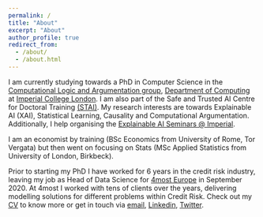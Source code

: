 ```yaml
---
permalink: /
title: "About"
excerpt: "About"
author_profile: true
redirect_from: 
  - /about/
  - /about.html
---
```


I am currently studying towards a PhD in Computer Science in the [Computational Logic and Argumentation group](https://clarg.doc.ic.ac.uk/), [Department of Computing](https://www.imperial.ac.uk/computing) at
[Imperial College London](https://www.imperial.ac.uk). I am also part of the Safe and Trusted AI Centre for Doctoral Training [(STAI)](https://safeandtrustedai.org). My research interests are towards Explainable AI (XAI), Statistical Learning, Causality and Computational Argumentation. Additionally, I help organising the [Explainable AI Seminars @ Imperial](http://xaiseminars.doc.ic.ac.uk/).

I am an economist by training (BSc Economics from University of Rome, Tor Vergata) but then went on focusing on Stats (MSc Applied Statistics from University of London, Birkbeck).

Prior to starting my PhD I have worked for 6 years in the credit risk industry, leaving my job as Head of Data Science for [4most Europe](https://www.4-most.co.uk/machine-learning) in September 2020. At 4most I worked with tens of clients over the years, delivering modelling solutions for different problems within Credit Risk. Check out my [CV](CV) to know more or get in touch via [email](mailto:fabrizio@imperial.ac.uk), [Linkedin](https://www.linkedin.com/in/fabriziorusso), [Twitter](https://twitter.com/FabrizioRuss0).


